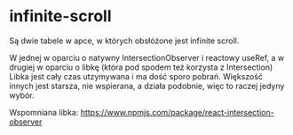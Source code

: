 # infinite-scroll

Są dwie tabele w apce, w których obsłóżone jest infinite scroll. 

W jednej w oparciu o natywny IntersectionObserver i reactowy useRef, a w drugiej w oparciu o libkę (która pod spodem też korzysta z Intersection)
Libka jest cały czas utzymywana i ma dość sporo pobrań. Większość innych jest starsza, nie wspierana, a działa podobnie, więc to raczej jedyny wybór.

Wspomniana libka:
https://www.npmjs.com/package/react-intersection-observer
